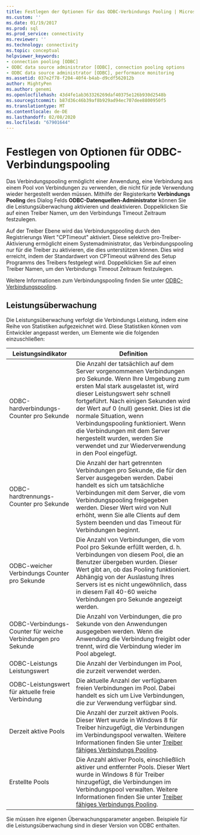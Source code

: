 ```yaml
---
title: Festlegen der Optionen für das ODBC-Verbindungs Pooling | Microsoft-Dokumentation
ms.custom: ''
ms.date: 01/19/2017
ms.prod: sql
ms.prod_service: connectivity
ms.reviewer: ''
ms.technology: connectivity
ms.topic: conceptual
helpviewer_keywords:
- connection pooling [ODBC]
- ODBC data source administrator [ODBC], connection pooling options
- ODBC data source administrator [ODBC], performance monitoring
ms.assetid: 037e2f78-f204-40f4-b4ab-d9cdf562012b
author: MightyPen
ms.author: genemi
ms.openlocfilehash: 43d4fe1ab363326269daf40375e126b930d2548b
ms.sourcegitcommit: b87d36c46b39af8b929ad94ec707dee8800950f5
ms.translationtype: MT
ms.contentlocale: de-DE
ms.lasthandoff: 02/08/2020
ms.locfileid: "67901644"
---
```

# <a name="setting-odbc-connection-pooling-options"></a>Festlegen von Optionen für ODBC-Verbindungspooling
Das Verbindungspooling ermöglicht einer Anwendung, eine Verbindung aus einem Pool von Verbindungen zu verwenden, die nicht für jede Verwendung wieder hergestellt werden müssen. Mithilfe der Registerkarte **Verbindungs Pooling** des Dialog Felds **ODBC-Datenquellen-Administrator** können Sie die Leistungsüberwachung aktivieren und deaktivieren. Doppelklicken Sie auf einen Treiber Namen, um den Verbindungs Timeout Zeitraum festzulegen.  
  
 Auf der Treiber Ebene wird das Verbindungspooling durch den Registrierungs Wert "CPTimeout" aktiviert. Diese selektive pro-Treiber-Aktivierung ermöglicht einem Systemadministrator, das Verbindungspooling nur für die Treiber zu aktivieren, die dies unterstützen können. Dies wird erreicht, indem der Standardwert von CPTimeout während des Setup Programms des Treibers festgelegt wird. Doppelklicken Sie auf einen Treiber Namen, um den Verbindungs Timeout Zeitraum festzulegen.  
  
 Weitere Informationen zum Verbindungspooling finden Sie unter [ODBC-Verbindungspooling](../../odbc/reference/develop-app/driver-manager-connection-pooling.md).  
  
## <a name="performance-monitoring"></a>Leistungsüberwachung  
 Die Leistungsüberwachung verfolgt die Verbindungs Leistung, indem eine Reihe von Statistiken aufgezeichnet wird. Diese Statistiken können vom Entwickler angepasst werden, um Elemente wie die folgenden einzuschließen:  
  
|Leistungsindikator|Definition|  
|-------------|----------------|  
|ODBC-hardverbindungs-Counter pro Sekunde|Die Anzahl der tatsächlich auf dem Server vorgenommenen Verbindungen pro Sekunde. Wenn Ihre Umgebung zum ersten Mal stark ausgelastet ist, wird dieser Leistungswert sehr schnell fortgeführt. Nach einigen Sekunden wird der Wert auf 0 (null) gesenkt. Dies ist die normale Situation, wenn Verbindungspooling funktioniert. Wenn die Verbindungen mit dem Server hergestellt wurden, werden Sie verwendet und zur Wiederverwendung in den Pool eingefügt.|  
|ODBC-hardtrennungs-Counter pro Sekunde|Die Anzahl der hart getrennten Verbindungen pro Sekunde, die für den Server ausgegeben werden. Dabei handelt es sich um tatsächliche Verbindungen mit dem Server, die vom Verbindungspooling freigegeben werden. Dieser Wert wird von Null erhöht, wenn Sie alle Clients auf dem System beenden und das Timeout für Verbindungen beginnt.|  
|ODBC-weicher Verbindungs Counter pro Sekunde|Die Anzahl von Verbindungen, die vom Pool pro Sekunde erfüllt werden, d. h. Verbindungen von diesem Pool, die an Benutzer übergeben wurden. Dieser Wert gibt an, ob das Pooling funktioniert. Abhängig von der Auslastung Ihres Servers ist es nicht ungewöhnlich, dass in diesem Fall 40-60 weiche Verbindungen pro Sekunde angezeigt werden.|  
|ODBC-Verbindungs-Counter für weiche Verbindungen pro Sekunde|Die Anzahl von Verbindungen, die pro Sekunde von den Anwendungen ausgegeben werden. Wenn die Anwendung die Verbindung freigibt oder trennt, wird die Verbindung wieder im Pool abgelegt.|  
|ODBC-Leistungs Leistungswert|Die Anzahl der Verbindungen im Pool, die zurzeit verwendet werden.|  
|ODBC-Leistungswert für aktuelle freie Verbindung|Die aktuelle Anzahl der verfügbaren freien Verbindungen im Pool. Dabei handelt es sich um Live Verbindungen, die zur Verwendung verfügbar sind.|  
|Derzeit aktive Pools|Die Anzahl der zurzeit aktiven Pools. Dieser Wert wurde in Windows 8 für Treiber hinzugefügt, die Verbindungen im Verbindungspool verwalten. Weitere Informationen finden Sie unter [Treiber fähiges Verbindungs Pooling](../../odbc/reference/develop-app/driver-aware-connection-pooling.md).|  
|Erstellte Pools|Die Anzahl aktiver Pools, einschließlich aktiver und entfernter Pools. Dieser Wert wurde in Windows 8 für Treiber hinzugefügt, die Verbindungen im Verbindungspool verwalten. Weitere Informationen finden Sie unter [Treiber fähiges Verbindungs Pooling](../../odbc/reference/develop-app/driver-aware-connection-pooling.md).|  
  
 Sie müssen ihre eigenen Überwachungsparameter angeben. Beispiele für die Leistungsüberwachung sind in dieser Version von ODBC enthalten.
